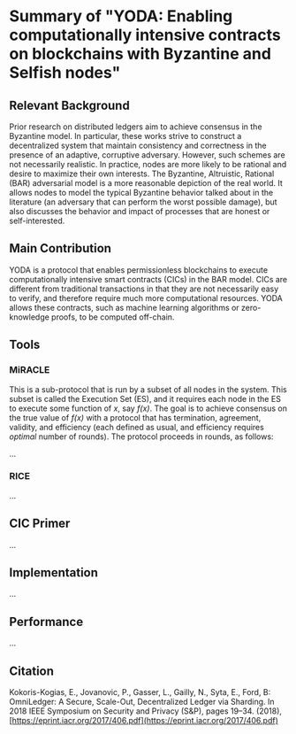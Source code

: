 # Summary of "YODA: Enabling computationally intensive contracts on blockchains with Byzantine and Selfish nodes"

## Relevant Background

Prior research on distributed ledgers aim to achieve consensus in the Byzantine model. In particular, these works strive to construct a decentralized system that maintain consistency and correctness in the presence of an adaptive, corruptive adversary. However, such schemes are not necessarily realistic. In practice, nodes are more likely to be rational and desire to maximize their own interests. The Byzantine, Altruistic, Rational (BAR) adversarial model is a more reasonable depiction of the real world. It allows nodes to model the typical Byzantine behavior talked about in the literature (an adversary that can perform the worst possible damage), but also discusses the behavior and impact of processes that are honest or self-interested.

## Main Contribution

YODA is a protocol that enables permissionless blockchains to execute computationally intensive smart contracts (CICs) in the BAR model. CICs are different from traditional transactions in that they are not necessarily easy to verify, and therefore require much more computational resources. YODA allows these contracts, such as machine learning algorithms or zero-knowledge proofs, to be computed off-chain.

## Tools

### MiRACLE

This is a sub-protocol that is run by a subset of all nodes in the system. This subset is called the Execution Set (ES), and it requires each node in the ES to execute some function of _x_, say _f(x)_. The goal is to achieve consensus on the true value of _f(x)_ with a protocol that has termination, agreement, validity, and efficiency (each defined as usual, and efficiency requires _optimal_ number of rounds). The protocol proceeds in rounds, as follows:

...

### RICE

...

## CIC Primer

...

## Implementation

...

## Performance

...

## Citation

Kokoris-Kogias, E., Jovanovic, P., Gasser, L., Gailly, N., Syta, E., Ford, B: OmniLedger: A Secure, Scale-Out, Decentralized Ledger via Sharding. In 2018 IEEE Symposium on Security and Privacy (S&P), pages 19–34. (2018), [https://eprint.iacr.org/2017/406.pdf](https://eprint.iacr.org/2017/406.pdf)
